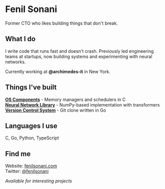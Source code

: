# Fenil Sonani

Former CTO who likes building things that don't break.

## What I do

I write code that runs fast and doesn't crash. Previously led engineering teams at startups, now building systems and experimenting with neural networks. 

Currently working at **@archimedes-it** in New York.

## Things I've built

**[OS Components](https://github.com/fenilsonani/os-system)** - Memory managers and schedulers in C  
**[Neural Network Library](https://github.com/fenilsonani/neural-network-from-scratch)** - NumPy-based implementation with transformers  
**[Version Control System](https://github.com/fenilsonani/vcs)** - Git clone written in Go  

## Languages I use

C, Go, Python, TypeScript

## Find me

Website: [fenilsonani.com](https://fenilsonani.com/)  
Twitter: [@fenilsonani](https://twitter.com/fenilsonani)

*Available for interesting projects*